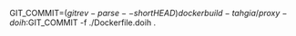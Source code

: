 GIT_COMMIT=$(git rev-parse --short HEAD)
docker build -t ahgia/proxy-doih:$GIT_COMMIT -f ./Dockerfile.doih .